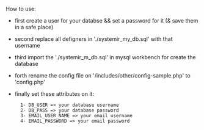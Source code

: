 How to use:

- first create a user for your databse && set a password for it (& save them in a safe place)

- second replace all defigners in './systemir_my_db.sql' with that username

- third import the './systemir_m_db.sql' in mysql workbench for create the database

- forth rename the config file on '/includes/other/config-sample.php' to  'config.php'

- finally set these attributes on it:
    
        1- DB_USER => your database username
        2- DB_PASS => your database password
        3- EMAIL_USER_NAME => your email username
        4- EMAIL_PASSWORD => your email password

